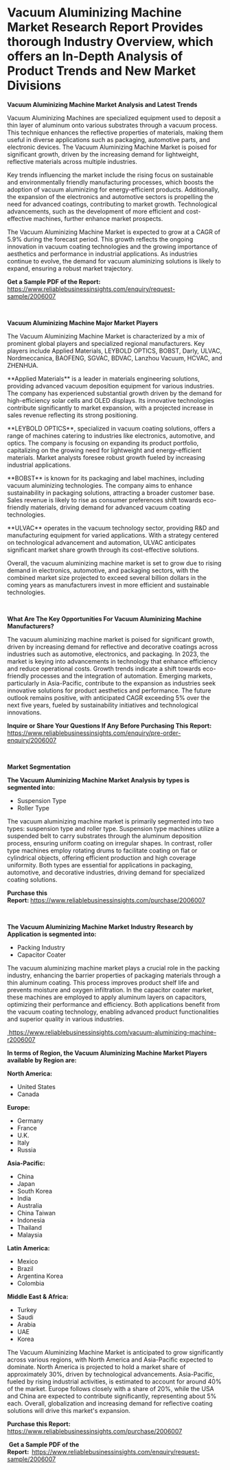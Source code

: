 <p><h1>Vacuum Aluminizing Machine Market Research Report Provides thorough Industry Overview, which offers an In-Depth Analysis of Product Trends and New Market Divisions</h1></p><p><strong>Vacuum Aluminizing Machine Market Analysis and Latest Trends</strong></p>
<p><p>Vacuum Aluminizing Machines are specialized equipment used to deposit a thin layer of aluminum onto various substrates through a vacuum process. This technique enhances the reflective properties of materials, making them useful in diverse applications such as packaging, automotive parts, and electronic devices. The Vacuum Aluminizing Machine Market is poised for significant growth, driven by the increasing demand for lightweight, reflective materials across multiple industries.</p><p>Key trends influencing the market include the rising focus on sustainable and environmentally friendly manufacturing processes, which boosts the adoption of vacuum aluminizing for energy-efficient products. Additionally, the expansion of the electronics and automotive sectors is propelling the need for advanced coatings, contributing to market growth. Technological advancements, such as the development of more efficient and cost-effective machines, further enhance market prospects.</p><p>The Vacuum Aluminizing Machine Market is expected to grow at a CAGR of 5.9% during the forecast period. This growth reflects the ongoing innovation in vacuum coating technologies and the growing importance of aesthetics and performance in industrial applications. As industries continue to evolve, the demand for vacuum aluminizing solutions is likely to expand, ensuring a robust market trajectory.</p></p>
<p><strong>Get a Sample PDF of the Report:&nbsp;</strong> <a href="https://www.reliablebusinessinsights.com/enquiry/request-sample/2006007?utm_campaign=950&utm_medium=2&utm_source=Github&utm_content=ia&utm_term=12042025&utm_id=vacuum-aluminizing-machine">https://www.reliablebusinessinsights.com/enquiry/request-sample/2006007</a></p>
<p>&nbsp;</p>
<p><strong>Vacuum Aluminizing Machine Major Market Players</strong></p>
<p><p>The Vacuum Aluminizing Machine Market is characterized by a mix of prominent global players and specialized regional manufacturers. Key players include Applied Materials, LEYBOLD OPTICS, BOBST, Darly, ULVAC, Nordmeccanica, BAOFENG, SGVAC, BDVAC, Lanzhou Vacuum, HCVAC, and ZHENHUA.</p><p>**Applied Materials** is a leader in materials engineering solutions, providing advanced vacuum deposition equipment for various industries. The company has experienced substantial growth driven by the demand for high-efficiency solar cells and OLED displays. Its innovative technologies contribute significantly to market expansion, with a projected increase in sales revenue reflecting its strong positioning.</p><p>**LEYBOLD OPTICS**, specialized in vacuum coating solutions, offers a range of machines catering to industries like electronics, automotive, and optics. The company is focusing on expanding its product portfolio, capitalizing on the growing need for lightweight and energy-efficient materials. Market analysts foresee robust growth fueled by increasing industrial applications.</p><p>**BOBST** is known for its packaging and label machines, including vacuum aluminizing technologies. The company aims to enhance sustainability in packaging solutions, attracting a broader customer base. Sales revenue is likely to rise as consumer preferences shift towards eco-friendly materials, driving demand for advanced vacuum coating technologies.</p><p>**ULVAC** operates in the vacuum technology sector, providing R&D and manufacturing equipment for varied applications. With a strategy centered on technological advancement and automation, ULVAC anticipates significant market share growth through its cost-effective solutions.</p><p>Overall, the vacuum aluminizing machine market is set to grow due to rising demand in electronics, automotive, and packaging sectors, with the combined market size projected to exceed several billion dollars in the coming years as manufacturers invest in more efficient and sustainable technologies.</p></p>
<p>&nbsp;</p>
<p><strong>What Are The Key Opportunities For Vacuum Aluminizing Machine Manufacturers?</strong></p>
<p><p>The vacuum aluminizing machine market is poised for significant growth, driven by increasing demand for reflective and decorative coatings across industries such as automotive, electronics, and packaging. In 2023, the market is keying into advancements in technology that enhance efficiency and reduce operational costs. Growth trends indicate a shift towards eco-friendly processes and the integration of automation. Emerging markets, particularly in Asia-Pacific, contribute to the expansion as industries seek innovative solutions for product aesthetics and performance. The future outlook remains positive, with anticipated CAGR exceeding 5% over the next five years, fueled by sustainability initiatives and technological innovations.</p></p>
<p><strong>Inquire or Share Your Questions If Any Before Purchasing This Report:</strong> <a href="https://www.reliablebusinessinsights.com/enquiry/pre-order-enquiry/2006007?utm_campaign=950&utm_medium=2&utm_source=Github&utm_content=ia&utm_term=12042025&utm_id=vacuum-aluminizing-machine">https://www.reliablebusinessinsights.com/enquiry/pre-order-enquiry/2006007</a></p>
<p>&nbsp;</p>
<p><strong>Market Segmentation</strong></p>
<p><strong>The Vacuum Aluminizing Machine Market Analysis by types is segmented into:</strong></p>
<p><ul><li>Suspension Type</li><li>Roller Type</li></ul></p>
<p><p>The vacuum aluminizing machine market is primarily segmented into two types: suspension type and roller type. Suspension type machines utilize a suspended belt to carry substrates through the aluminum deposition process, ensuring uniform coating on irregular shapes. In contrast, roller type machines employ rotating drums to facilitate coating on flat or cylindrical objects, offering efficient production and high coverage uniformity. Both types are essential for applications in packaging, automotive, and decorative industries, driving demand for specialized coating solutions.</p></p>
<p><strong>Purchase this Report:&nbsp;</strong><a href="https://www.reliablebusinessinsights.com/purchase/2006007?utm_campaign=950&utm_medium=2&utm_source=Github&utm_content=ia&utm_term=12042025&utm_id=vacuum-aluminizing-machine">https://www.reliablebusinessinsights.com/purchase/2006007</a></p>
<p>&nbsp;</p>
<p><strong>The Vacuum Aluminizing Machine Market Industry Research by Application is segmented into:</strong></p>
<p><ul><li>Packing Industry</li><li>Capacitor Coater</li></ul></p>
<p><p>The vacuum aluminizing machine market plays a crucial role in the packing industry, enhancing the barrier properties of packaging materials through a thin aluminum coating. This process improves product shelf life and prevents moisture and oxygen infiltration. In the capacitor coater market, these machines are employed to apply aluminum layers on capacitors, optimizing their performance and efficiency. Both applications benefit from the vacuum coating technology, enabling advanced product functionalities and superior quality in various industries.</p></p>
<p><a href="https://www.reliablebusinessinsights.com/vacuum-aluminizing-machine-r2006007?utm_campaign=950&utm_medium=2&utm_source=Github&utm_content=ia&utm_term=12042025&utm_id=vacuum-aluminizing-machine">&nbsp;https://www.reliablebusinessinsights.com/vacuum-aluminizing-machine-r2006007</a></p>
<p><strong>In terms of Region, the Vacuum Aluminizing Machine Market Players available by Region are:</strong></p>
<p>
    <p> <strong> North America: </strong>
        <ul>
            <li>United States</li>
            <li>Canada</li>
        </ul>
        </p> 
    <p> <strong> Europe: </strong>
        <ul>
            <li>Germany</li>
            <li>France</li>
            <li>U.K.</li>
            <li>Italy</li>
            <li>Russia</li>
        </ul>
        </p> 
    <p> <strong> Asia-Pacific: </strong>
        <ul>
            <li>China</li>
            <li>Japan</li>
            <li>South Korea</li>
            <li>India</li>
            <li>Australia</li>
            <li>China Taiwan</li>
            <li>Indonesia</li>
            <li>Thailand</li>
            <li>Malaysia</li>
        </ul>
        </p> 
    <p> <strong> Latin America: </strong>
        <ul>
            <li>Mexico</li>
            <li>Brazil</li>
            <li>Argentina Korea</li>
            <li>Colombia</li>
        </ul>
        </p> 
    <p> <strong> Middle East & Africa: </strong>
        <ul>
            <li>Turkey</li>
            <li>Saudi</li>
            <li>Arabia</li>
            <li>UAE</li>
            <li>Korea</li>
        </ul>
    </p>
    </p>
<p><p>The Vacuum Aluminizing Machine Market is anticipated to grow significantly across various regions, with North America and Asia-Pacific expected to dominate. North America is projected to hold a market share of approximately 30%, driven by technological advancements. Asia-Pacific, fueled by rising industrial activities, is estimated to account for around 40% of the market. Europe follows closely with a share of 20%, while the USA and China are expected to contribute significantly, representing about 5% each. Overall, globalization and increasing demand for reflective coating solutions will drive this market's expansion.</p></p>
<p><strong>Purchase this Report: </strong><a href="https://www.reliablebusinessinsights.com/purchase/2006007?utm_campaign=950&utm_medium=2&utm_source=Github&utm_content=ia&utm_term=12042025&utm_id=vacuum-aluminizing-machine">https://www.reliablebusinessinsights.com/purchase/2006007</a></p>
<p>&nbsp;<strong>Get a Sample PDF of the Report:&nbsp;&nbsp;</strong><a href="https://www.reliablebusinessinsights.com/enquiry/request-sample/2006007?utm_campaign=950&utm_medium=2&utm_source=Github&utm_content=ia&utm_term=12042025&utm_id=vacuum-aluminizing-machine">https://www.reliablebusinessinsights.com/enquiry/request-sample/2006007</a></p>
<p><strong></strong></p>
<p><p></p><p></p><p></p></p>